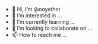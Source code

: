 - 👋 Hi, I’m @ooyethet
- 👀 I’m interested in ...
- 🌱 I’m currently learning ...
- 💞️ I’m looking to collaborate on ...
- 📫 How to reach me ...

<!---
ooyethet/ooyethet is a ✨ special ✨ repository because its `README.md` (this file) appears on your GitHub profile.
You can click the Preview link to take a look at your changes.
--->
